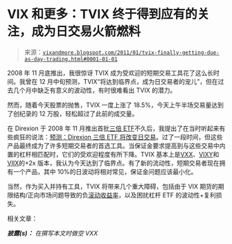 <!--yml

分类：未分类

日期：2024-05-18 16:53:41

-->

# VIX 和更多：TVIX 终于得到应有的关注，成为日交易火箭燃料

> 来源：[`vixandmore.blogspot.com/2011/01/tvix-finally-getting-due-as-day-trading.html#0001-01-01`](http://vixandmore.blogspot.com/2011/01/tvix-finally-getting-due-as-day-trading.html#0001-01-01)

2008 年 11 月底推出，我很惊讶 TVIX 成为受欢迎的短期交易工具花了这么长时间。我曾在 12 月中旬预测，TVIX“将达到临界点，成为日交易者的宠儿”，但在过去几个月中缺乏有意义的波动性，有时很难看出 TVIX 的潜力。

然而，随着今天股票的抛售，TVIX 一度上涨了 18.5%，今天上午半场交易量达到了创纪录的 12 万股，轻松超过了此前的成交量。

在 Direxion 于 2008 年 11 月推出首批[三倍 ETF](http://vixandmore.blogspot.com/search/label/triple%20ETFs)不久后，我提出了在当时听起来有些疯狂的说法：[预测：Direxion 三倍 ETF 将改变日交易](http://vixandmore.blogspot.com/2008/11/prediction-direxion-triple-etfs-will.html)。过了一段时间，但这些产品最终成为了许多短期交易者的首选工具。当保证金要求提高到与这些交易中内置的杠杆相匹配时，它们的受欢迎程度有所下降。TVIX 基本上是[VXX](http://vixandmore.blogspot.com/search/label/VXX)、[VIXY](http://vixandmore.blogspot.com/search/label/VIXY)和[VIIX](http://vixandmore.blogspot.com/search/label/VIIX)的+2x 版本，我认为今天达到了临界点。有了新的流动性，短期交易者现在拥有一个产品，其中 10%的日波动将相对常见，保证金问题应该最小化。

当然，作为买入并持有工具，TVIX 将带来几个重大障碍，包括由于 VIX 期货的期限结构/正向市场问题导致的负[滚动收益率](http://vixandmore.blogspot.com/search/label/roll%20yield)，以及困扰杠杆 ETF 的波动性+复利损失。

相关文章：

***披露(s)：*** *在撰写本文时做空 VXX*
